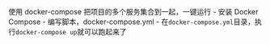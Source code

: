 使用 docker-compose 把项目的多个服务集合到一起，一键运行
	- 安装 Docker Compose
	- 编写脚本，docker-compose.yml
	- 在`docker-compose.yml`目录，执行`docker-compose up`就可以跑起来了

